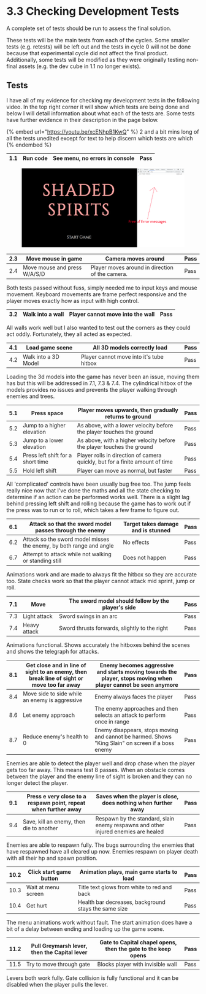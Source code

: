 # 3.3 Checking Development Tests

A complete set of tests should be run to assess the final solution.

These tests will be the main tests from each of the cycles. Some smaller tests (e.g. retests) will be left out and the tests in cycle 0 will not be done because that experimental cycle did not affect the final product. Additionally, some tests will be modified as they were originally testing non-final assets (e.g. the dev cube in 1.1 no longer exists).

## Tests

I have all of my evidence for checking my development tests in the following video. In the top right corner it will show which tests are being done and below I will detail information about what each of the tests are. Some tests have further evidence in their description in the page below.

{% embed url="https://youtu.be/xcENhpB1KwQ" %}
2 and a bit mins long of all the tests unedited except for text to help discern which tests are which
{% endembed %}

| 1.1 | Run code | See menu, no errors in console | Pass |
| --- | -------- | ------------------------------ | ---- |

<figure><img src="../.gitbook/assets/image.png" alt=""><figcaption></figcaption></figure>

| 2.3 | Move mouse in game           | Camera moves around                             | Pass |
| --- | ---------------------------- | ----------------------------------------------- | ---- |
| 2.4 | Move mouse and press W/A/S/D | Player moves around in direction of the camera. | Pass |

Both tests passed without fuss, simply needed me to input keys and mouse movement. Keyboard movements are frame perfect responsive and the player moves exactly how as input with high control.

| 3.2 | Walk into a wall | Player cannot move into the wall | Pass |
| --- | ---------------- | -------------------------------- | ---- |

All walls work well but I also wanted to test out the corners as they could act oddly. Fortunately, they all acted as expected.

| 4.1 | Load game scene      | All 3D models correctly load             | Pass |
| --- | -------------------- | ---------------------------------------- | ---- |
| 4.2 | Walk into a 3D Model | Player cannot move into it's tube hitbox | Pass |

Loading the 3d models into the game has never been an issue, moving them has but this will be addressed in 7.1, 7.3 & 7.4. The cylindrical hitbox of the models provides no issues and prevents the player walking through enemies and trees.

| 5.1 | Press space                       | Player moves upwards, then gradually returns to ground                       | Pass |
| --- | --------------------------------- | ---------------------------------------------------------------------------- | ---- |
| 5.2 | Jump to a higher elevation        | As above, with a lower velocity before the player touches the ground         | Pass |
| 5.3 | Jump to a lower elevation         | As above, with a higher velocity before the player touches the ground        | Pass |
| 5.4 | Press left shift for a short time | Player rolls in direction of camera quickly, but for a finite amount of time | Pass |
| 5.5 | Hold left shift                   | Player can move as normal, but faster                                        | Pass |

All 'complicated' controls have been usually bug free too. The jump feels really nice now that I've done the maths and all the state checking to determine if an action can be performed works well. There is a slight lag behind pressing left shift and rolling because the game has to work out if the press was to run or to roll, which takes a few frame to figure out.

| 6.1 | Attack so that the sword model passes through the enemy             | Target takes damage and is stunned | Pass |
| --- | ------------------------------------------------------------------- | ---------------------------------- | ---- |
| 6.2 | Attack so the sword model misses the enemy, by both range and angle | No effects                         | Pass |
| 6.7 | Attempt to attack while not walking or standing still               | Does not happen                    | Pass |

Animations work and are made to always fit the hitbox so they are accurate too. State checks work so that the player cannot attack mid sprint, jump or roll.

| 7.1 | Move         | The sword model should follow by the player's side | Pass |
| --- | ------------ | -------------------------------------------------- | ---- |
| 7.3 | Light attack | Sword swings in an arc                             | Pass |
| 7.4 | Heavy attack | Sword thrusts forwards, slightly to the right      | Pass |

Animations functional. Shows accurately the hitboxes behind the scenes and shows the telegraph for attacks.

| 8.1 | Get close and in line of sight to an enemy, then break line of sight or move too far away | Enemy becomes aggressive and starts moving towards the player, stops moving when player cannot be seen anymore | Pass |
| --- | ----------------------------------------------------------------------------------------- | -------------------------------------------------------------------------------------------------------------- | ---- |
| 8.4 | Move side to side while an enemy is aggressive                                            | Enemy always faces the player                                                                                  | Pass |
| 8.6 | Let enemy approach                                                                        | The enemy approaches and then selects an attack to perform once in range                                       | Pass |
| 8.7 | Reduce enemy's health to 0                                                                | Enemy disappears, stops moving and cannot be harmed. Shows "King Slain" on screen if a boss enemy              | Pass |

Enemies are able to detect the player well and drop chase when the player gets too far away. This means test 8 passes. When an obstacle comes between the player and the enemy line of sight is broken and they can no longer detect the player.

| 9.1 | Press e very close to a respawn point, repeat when further away | Saves when the player is close, does nothing when further away                     | Pass |
| --- | --------------------------------------------------------------- | ---------------------------------------------------------------------------------- | ---- |
| 9.4 | Save, kill an enemy, then die to another                        | Respawn by the standard, slain enemy respawns and other injured enemies are healed | Pass |

Enemies are able to respawn fully. The bugs surrounding the enemies that have respawned have all cleared up now. Enemies respawn on player death with all their hp and spawn position.

| 10.2 | Click start game button | Animation plays, main game starts to load            | Pass |
| ---- | ----------------------- | ---------------------------------------------------- | ---- |
| 10.3 | Wait at menu screen     | Title text glows from white to red and back          | Pass |
| 10.4 | Get hurt                | Health bar decreases, background stays the same size | Pass |

The menu animations work without fault. The start animation does have a bit of a delay between ending and loading up the game scene.

| 11.2 | Pull Greymarsh lever, then the Capital lever | Gate to Capital chapel opens, then the gate to the keep opens | Pass |
| ---- | -------------------------------------------- | ------------------------------------------------------------- | ---- |
| 11.5 | Try to move through gate                     | Blocks player with invisible wall                             | Pass |

Levers both work fully. Gate collision is fully functional and it can be disabled when the player pulls the lever.
